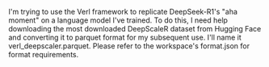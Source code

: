 I'm trying to use the Verl framework to replicate DeepSeek-R1's "aha moment" on a language model I've trained. To do this, I need help downloading the most downloaded DeepScaleR dataset from Hugging Face and converting it to parquet format for my subsequent use. I'll name it verl_deepscaler.parquet. Please refer to the workspace's format.json for format requirements.